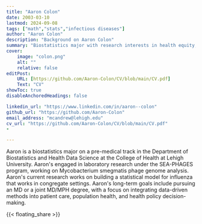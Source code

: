 ```yaml
---
title: "Aaron Colon"
date: 2003-03-10
lastmod: 2024-09-08
tags: ["math","stats","infectious diseases"]
author: "Aaron Colon"
description: "Background on Aaron Colon" 
summary: "Biostatistics major with research interests in health equity, epidemiology, and statistical modeling."
cover:
    image: "colon.png"
    alt: ""
    relative: false
editPost:
    URL: [https://github.com/Aaron-Colon/CV/blob/main/CV.pdf]
    Text: "CV"
showToc: true
disableAnchoredHeadings: false

linkedin_url: "https://www.linkedin.com/in/aaron--colon"
github_url: "https://github.com/Aaron-Colon"
email_address: "mcandrew@lehigh.edu"
cv_url: "https://github.com/Aaron-Colon/CV/blob/main/CV.pdf"
-

---
```


Aaron is a biostatistics major on a pre-medical track in the Department of Biostatistics and Health Data Science at the College of Health at Lehigh University.
Aaron's engaged in laboratory research under the SEA-PHAGES program, working on Mycobacterium smegmatis phage genome analysis. 
Aaron's current research works on building a statistical model for influenza that works in congregate settings.
Aaron's long-term goals include pursuing an MD or a joint MD/MPH degree, with a focus on integrating data-driven methods into patient care, population health, and health policy decision-making.

{{< floating_share >}} 
